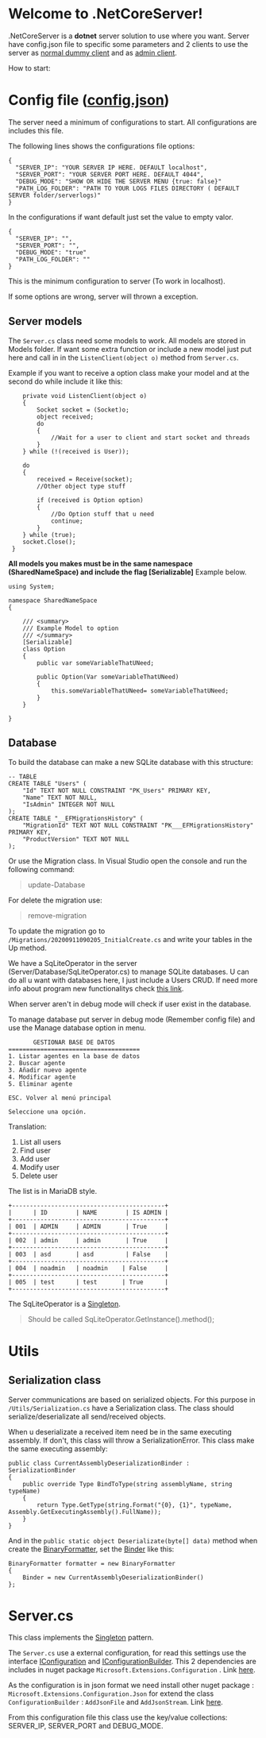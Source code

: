 # Welcome to .NetCoreServer!

.NetCoreServer is a **dotnet** server solution to use where you want. Server have config.json file to specific some parameters and 2 clients to use the server as [normal dummy client](#) and as [admin client](#).

How to start: 


# Config file ([config.json](https://github.com/JDamianCabello/.NetCoreServer/blob/master/CallCenterServer/config.json.example))

The server need a minimum of configurations to start. All configurations are includes this file.

The following lines shows the configurations file options:

    {
      "SERVER_IP": "YOUR SERVER IP HERE. DEFAULT localhost",
      "SERVER_PORT": "YOUR SERVER PORT HERE. DEFAULT 4044",
      "DEBUG_MODE": "SHOW OR HIDE THE SERVER MENU {true: false}"
      "PATH_LOG_FOLDER": "PATH TO YOUR LOGS FILES DIRECTORY ( DEFAULT SERVER folder/serverlogs)"
    }

In the configurations if want default just set the value to empty valor.

    {
      "SERVER_IP": "",
      "SERVER_PORT": "",
      "DEBUG_MODE": "true"
      "PATH_LOG_FOLDER": ""
    }
This is the minimum configuration to server (To work in localhost).

If some options are wrong, server will thrown a exception.

## Server models

The `Server.cs` class need some models to work. All models are stored in Models folder. If want some extra function or include a new model just put here and call in in the `ListenClient(object o)` method from `Server.cs`.

Example if you want to receive a option class make your model and at the second do while include it like this: 


        private void ListenClient(object o)
        {
            Socket socket = (Socket)o;
            object received;
            do
            {
                //Wait for a user to client and start socket and threads
            }
        } while (!(received is User));
     
        do
        {
            received = Receive(socket);
            //Other object type stuff 
            
            if (received is Option option)
            {
                //Do Option stuff that u need
                continue;
            }
        } while (true);
        socket.Close();
     }
**All models you makes must be in the same namespace (SharedNameSpace) and include the flag [Serializable]** Example below.

    using System;
    
    namespace SharedNameSpace
    {
    
        /// <summary>
        /// Example Model to option
        /// </summary>
        [Serializable]
        class Option
        {
            public var someVariableThatUNeed;
        
            public Option(Var someVariableThatUNeed)
            {
                this.someVariableThatUNeed= someVariableThatUNeed;
            }
        }
    
    }



## Database
To build the database can make a new SQLite database with this structure: 

    -- TABLE
    CREATE TABLE "Users" (
        "Id" TEXT NOT NULL CONSTRAINT "PK_Users" PRIMARY KEY,
        "Name" TEXT NOT NULL,
        "IsAdmin" INTEGER NOT NULL
    );
    CREATE TABLE "__EFMigrationsHistory" (
        "MigrationId" TEXT NOT NULL CONSTRAINT "PK___EFMigrationsHistory" PRIMARY KEY,
        "ProductVersion" TEXT NOT NULL
    );

Or use the Migration class. In Visual Studio open the console and run the following command: 
> update-Database

For delete the migration use: 
> remove-migration

To update the migration go to `/Migrations/20200911090205_InitialCreate.cs` and write your tables in the Up method.

We have a SqLiteOperator in the server (Server/Database/SqLiteOperator.cs) to manage SQLite databases. U can do all u want with databases here, I just include a Users CRUD. If need more info about program new functionalitys check [this link](https://www.learnentityframeworkcore.com/).

When server aren't in debug mode will check if user exist in the database.

To manage database put server in debug mode (Remember config file) and use the Manage database option in menu.

           GESTIONAR BASE DE DATOS
    =====================================
    1. Listar agentes en la base de datos
    2. Buscar agente
    3. Añadir nuevo agente
    4. Modificar agente
    5. Eliminar agente
    
    ESC. Volver al menú principal
    
    Seleccione una opción.



Translation: 
1. List all users
2. Find user
3. Add user
4. Modify user
5. Delete user

The list is in MariaDB style.

    +-------------------------------------------+
    |      | ID        | NAME        | IS ADMIN |
    +-------------------------------------------+
    | 001  | ADMIN     | ADMIN       | True     |
    +-------------------------------------------+
    | 002  | admin     | admin       | True     |
    +-------------------------------------------+
    | 003  | asd       | asd         | False    |
    +-------------------------------------------+
    | 004  | noadmin   | noadmin    | False     |
    +-------------------------------------------+
    | 005  | test      | test       | True      |
    +-------------------------------------------+

The SqLiteOperator is a [Singleton](https://www.c-sharpcorner.com/UploadFile/8911c4/singleton-design-pattern-in-C-Sharp/). 

> Should be called SqLiteOperator.GetInstance().method();


# Utils

## Serialization class

Server communications are based on serialized objects. For this purpose in `/Utils/Serialization.cs` have a Serialization class. The class should serialize/deserializate all send/received objects.

When u deserializate a received item need be in the same executing assembly. If don't, this class will throw a SerializationError. This class make the same executing assembly:

    public class CurrentAssemblyDeserializationBinder : SerializationBinder
    {
        public override Type BindToType(string assemblyName, string typeName)
        {
            return Type.GetType(string.Format("{0}, {1}", typeName, Assembly.GetExecutingAssembly().FullName));
        }
    }

And in the `public static object Deserializate(byte[] data)` method when create the [BinaryFormatter](https://docs.microsoft.com/en-us/dotnet/api/system.runtime.serialization.formatters.binary.binaryformatter?view=netcore-3.1), set the [Binder](https://docs.microsoft.com/en-us/dotnet/api/system.runtime.serialization.formatters.binary.binaryformatter.binder?view=netcore-3.1) like this:

    BinaryFormatter formatter = new BinaryFormatter
    {
        Binder = new CurrentAssemblyDeserializationBinder() 
    };




# Server.cs
This class implements the [Singleton](https://www.c-sharpcorner.com/UploadFile/8911c4/singleton-design-pattern-in-C-Sharp/) pattern.

The `Server.cs` use a external configuration, for read this settings use the interface [IConfiguration](https://docs.microsoft.com/en-us/dotnet/api/microsoft.extensions.configuration.iconfiguration?view=dotnet-plat-ext-3.1) and [IConfigurationBuilder](https://docs.microsoft.com/en-us/dotnet/api/microsoft.extensions.configuration.iconfigurationbuilder?view=dotnet-plat-ext-3.1). This 2 dependencies are includes in nuget package `Microsoft.Extensions.Configuration` . Link [here](https://www.nuget.org/packages/Microsoft.Extensions.Configuration/).

As the configuration is in json format we need install other nuget package : `Microsoft.Extensions.Configuration.Json` for extend the class `ConfigurationBuilder` : `AddJsonFile` and `AddJsonStream`. Link [here](https://www.nuget.org/packages/Microsoft.Extensions.Configuration.Json/).

From this configuration file this class use the key/value collections: SERVER_IP, SERVER_PORT and DEBUG_MODE.
